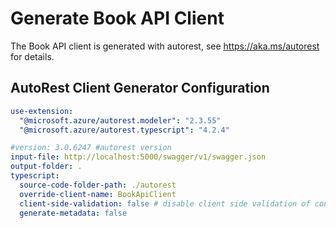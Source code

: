 # Generate Book API Client 

The Book API client is generated with autorest, see https://aka.ms/autorest for details.

## AutoRest Client Generator Configuration
``` yaml
use-extension:
  "@microsoft.azure/autorest.modeler": "2.3.55"
  "@microsoft.azure/autorest.typescript": "4.2.4"

#version: 3.0.6247 #autorest version
input-file: http://localhost:5000/swagger/v1/swagger.json
output-folder: .
typescript: 
  source-code-folder-path: ./autorest
  override-client-name: BookApiClient
  client-side-validation: false # disable client side validation of constraints
  generate-metadata: false
```
